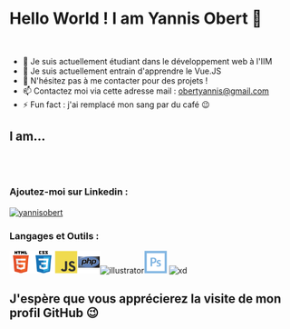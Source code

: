 # Hello World ! I am Yannis Obert 👋


<img src="https://media3.giphy.com/media/3oKIPqjfyrXlGHwvdK/giphy.gif?cid=ecf05e47zlm27egqi03hjmdx3xihhx15qprr16430jiz0bja&amp;rid=giphy.gif&amp;ct=g" alt="Happy Good Morning GIF by GIPHY Studios Originals" style="width: 500px; height: 333.333px; left: 0px; top: 0px; opacity: 0;">

- 🔭 Je suis actuellement étudiant dans le développement web à l'IIM
- 🌱 Je suis actuellement entrain d'apprendre le Vue.JS
- 💬 N'hésitez pas à me contacter pour des projets !
- 📫 Contactez moi via cette adresse mail : obertyannis@gmail.com
- ⚡ Fun fact : j'ai remplacé mon sang par du café 😉


## I am...

<img src="https://media1.giphy.com/media/3XsnjjsjdmXRwHTclM/giphy.gif?cid=ecf05e47lshgjdmzyhwo95x4c1tkz5axis16kjrgfwdwrznd&amp;rid=giphy.gif&amp;ct=g" alt="Fun Eat GIF by Denyse®" style="width: 250px; height: 250px; left: 0px; top: 0px; opacity: 0;"><img src="https://media3.giphy.com/media/jUR38eW3tDNZ1lyiTL/giphy.gif?cid=ecf05e47w5icjy8ya0ma93yjmkd1qas0wzftbliicso19pt5&amp;rid=giphy.gif&amp;ct=g" alt="Lover Milan GIF by wtFOCK" style="width: 250px; height: 250px; left: 0px; top: 0px; opacity: 0;"><img src="https://media3.giphy.com/media/yq1YQCQoaEny8/giphy.gif?cid=ecf05e47hv7vod6n4d65lt74w27l1oz4ka2oj6rxhncakf5t&amp;rid=giphy.gif&amp;ct=g" alt="Happy Despicable Me GIF" style="width: 250px; height: 160px; left: 0px; top: 0px; opacity: 0;">



### Ajoutez-moi sur Linkedin :

<a href="https://www.linkedin.com/in/yannis-obert-64226b191/" rel="nofollow"><img align="center" src="https://raw.githubusercontent.com/rahuldkjain/github-profile-readme-generator/master/src/images/icons/Social/linked-in-alt.svg" alt="yannisobert" height="30" width="40" style="max-width: 100%;"></a>


### Langages et Outils :

<img src="https://raw.githubusercontent.com/devicons/devicon/master/icons/html5/html5-original-wordmark.svg" alt="html5" width="40" height="40" style="max-width: 100%;"><img src="https://raw.githubusercontent.com/devicons/devicon/master/icons/css3/css3-original-wordmark.svg" alt="css3" width="40" height="40" style="max-width: 100%;"><img src="https://raw.githubusercontent.com/devicons/devicon/master/icons/javascript/javascript-original.svg" alt="javascript" width="40" height="40" style="max-width: 100%;"><img src="https://raw.githubusercontent.com/devicons/devicon/master/icons/php/php-original.svg" alt="php" width="40" height="40" style="max-width: 100%;"><img src="https://camo.githubusercontent.com/9e245893108b5ca27e7ac3d4a802d513f657b32aa7b5765bd92df7fb55d0ed54/68747470733a2f2f7777772e766563746f726c6f676f2e7a6f6e652f6c6f676f732f61646f62655f696c6c7573747261746f722f61646f62655f696c6c7573747261746f722d69636f6e2e737667" alt="illustrator" width="40" height="40" data-canonical-src="https://www.vectorlogo.zone/logos/adobe_illustrator/adobe_illustrator-icon.svg" style="max-width: 100%;"><img src="https://raw.githubusercontent.com/devicons/devicon/master/icons/photoshop/photoshop-line.svg" alt="photoshop" width="40" height="40" style="max-width: 100%;">
<img src="https://camo.githubusercontent.com/c205ecbe12500177d102169d97bc1c17c545155fdf5ec78c08d54ac53e5b38c1/68747470733a2f2f63646e2e776f726c64766563746f726c6f676f2e636f6d2f6c6f676f732f61646f62652d78642e737667" alt="xd" width="40" height="40" data-canonical-src="https://cdn.worldvectorlogo.com/logos/adobe-xd.svg" style="max-width: 100%;">

## J'espère que vous apprécierez la visite de mon profil GitHub 😉
<img src="https://media1.giphy.com/media/du3J3cXyzhj75IOgvA/giphy.gif?cid=ecf05e47qmgcphmvipdui5ow44hh9e5j0s0vwh9rljzj4fg8&amp;rid=giphy.gif&amp;ct=g" alt="Code Coding GIF by EscuelaDevRock" style="width: 500px; height: 488.542px; left: 0px; top: 0px; opacity: 0;">

